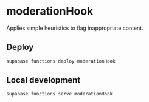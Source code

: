 # moderationHook

Applies simple heuristics to flag inappropriate content.

## Deploy

```bash
supabase functions deploy moderationHook
```

## Local development

```bash
supabase functions serve moderationHook
```
